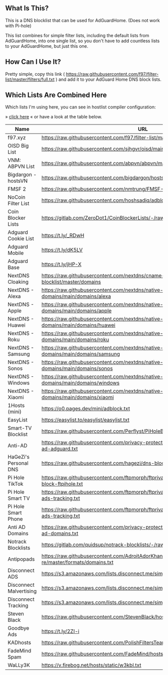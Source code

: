 ## What Is This?

This is a DNS blocklist that can be used for AdGuardHome. (Does not work with Pi-hole)

This list combines for simple filter lists, including the default lists from
AdGuardHome, into one single list, so you don't have to add countless lists to your
AdGuardHome, but just this one.

## How Can I Use It?

Pretty simple, copy this link
( <https://raw.githubusercontent.com/f97/filter-list/master/filters/full.txt> ) and
add it to your AdGuard Home DNS block lists.

## Which Lists Are Combined Here

Which lists I'm using here, you can see in hostlist compiler configuration:

» [click here](hostlist-compiler-config.json) « or have a look at the table below.

| Name                             | URL                                                                                                                         |
| -------------------------------- | --------------------------------------------------------------------------------------------------------------------------- |
| f97.xyz                          | <https://raw.githubusercontent.com/f97/filter-list/master/f97.txt>                                                          |
| OISD Big List                    | <https://raw.githubusercontent.com/sjhgvr/oisd/main/oisd_big.txt>                                                           |
| VNM: ABPVN List                  | <https://raw.githubusercontent.com/abpvn/abpvn/master/filter/abpvn.txt>                                                     |
| Bigdargon - hostsVN              | <https://raw.githubusercontent.com/bigdargon/hostsVN/master/hosts>                                                          |
| FMSF 2                           | <https://raw.githubusercontent.com/nmtrung/FMSF-2.0/master/fmsf_2.0.txt>                                                    |
| NoCoin Filter List               | <https://raw.githubusercontent.com/hoshsadiq/adblock-nocoin-list/master/hosts.txt>                                          |
| Coin Blocker Lists               | <https://gitlab.com/ZeroDot1/CoinBlockerLists/-/raw/master/list.txt>                                                        |
| Adguard Cookie List              | https://t.ly/_RDwH |
| Adguard Mobile                   | https://t.ly/dK5LV                   |
| Adguard Base                     | https://t.ly/jHP-X                     |
| NextDNS   Cloaking  | <https://raw.githubusercontent.com/nextdns/cname-cloaking-blocklist/master/domains>                                         |
| NextDNS - Alexa          | <https://raw.githubusercontent.com/nextdns/native-tracking-domains/main/domains/alexa>                                      |
| NextDNS - Apple          | <https://raw.githubusercontent.com/nextdns/native-tracking-domains/main/domains/apple>                                      |
| NextDNS - Huawei         | <https://raw.githubusercontent.com/nextdns/native-tracking-domains/main/domains/huawei>                                     |
| NextDNS - Roku           | <https://raw.githubusercontent.com/nextdns/native-tracking-domains/main/domains/roku>                                       |
| NextDNS - Samsung        | <https://raw.githubusercontent.com/nextdns/native-tracking-domains/main/domains/samsung>                                    |
| NextDNS - Sonos          | <https://raw.githubusercontent.com/nextdns/native-tracking-domains/main/domains/sonos>                                      |
| NextDNS - Windows        | <https://raw.githubusercontent.com/nextdns/native-tracking-domains/main/domains/windows>                                    |
| NextDNS - Xiaomi         | <https://raw.githubusercontent.com/nextdns/native-tracking-domains/main/domains/xiaomi>                                     |
| 1Hosts (mini)                    | <https://o0.pages.dev/mini/adblock.txt>                                                                                     |
| EasyList                         | <https://easylist.to/easylist/easylist.txt>                                                                                 |
| Smart-TV Blocklist               | <https://raw.githubusercontent.com/Perflyst/PiHoleBlocklist/master/SmartTV-AGH.txt>                                         |
| Anti-AD                          | <https://raw.githubusercontent.com/privacy-protection-tools/anti-AD/master/anti-ad-adguard.txt>                             |
| HaGeZi's Personal DNS            | <https://raw.githubusercontent.com/hagezi/dns-blocklists/main/adblock/personal.txt>                                         |
| Pi Hole TikTok                   | <https://raw.githubusercontent.com/ftpmorph/ftprivacy/master/blocklists/tiktok-full-block-ftpihole.txt>                     |
| Pi Hole Smart TV                 | <https://raw.githubusercontent.com/ftpmorph/ftprivacy/master/blocklists/smart-tv-ads-tracking.txt>                          |
| Pi Hole Smart Phone              | <https://raw.githubusercontent.com/ftpmorph/ftprivacy/master/blocklists/smartphone-ads-tracking.txt>                        |
| Anti AD Domains                  | <https://raw.githubusercontent.com/privacy-protection-tools/anti-AD/master/anti-ad-domains.txt>                             |
| Notrack Blocklists               | <https://gitlab.com/quidsup/notrack-blocklists/-/raw/master/trackers.list>                                                  |
| Antipopads                       | <https://raw.githubusercontent.com/AdroitAdorKhan/antipopads-re/master/formats/domains.txt>                                 |
| Disconnect ADS                   | <https://s3.amazonaws.com/lists.disconnect.me/simple_ad>.                                                                   |
| Disconnect Malvertising          | <https://s3.amazonaws.com/lists.disconnect.me/simple_malvertising.txt>                                                      |
| Disconnect Tracking              | <https://s3.amazonaws.com/lists.disconnect.me/simple_tracking.txt>                                                          |
| Steven Black                     | <https://raw.githubusercontent.com/StevenBlack/hosts/master/hosts>                                                          |
| Goodbye Ads                      | <https://t.ly/2ZI-i>                        |
|KADhosts|https://raw.githubusercontent.com/PolishFiltersTeam/KADhosts/master/KADhosts.txt|
|FadeMind Spam|https://raw.githubusercontent.com/FadeMind/hosts.extras/master/add.Spam/hosts|
|WaLLy3K|https://v.firebog.net/hosts/static/w3kbl.txt|

